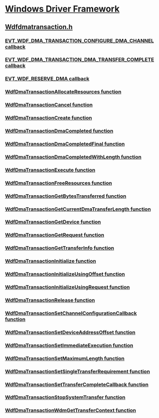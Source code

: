 # [Windows Driver Framework](../_wdf/index.md)
## [Wdfdmatransaction.h](index.md)
### [EVT_WDF_DMA_TRANSACTION_CONFIGURE_DMA_CHANNEL callback](../wdfdmatransaction/nc-wdfdmatransaction-evt_wdf_dma_transaction_configure_dma_channel.md)
### [EVT_WDF_DMA_TRANSACTION_DMA_TRANSFER_COMPLETE callback](../wdfdmatransaction/nc-wdfdmatransaction-evt_wdf_dma_transaction_dma_transfer_complete.md)
### [EVT_WDF_RESERVE_DMA callback](../wdfdmatransaction/nc-wdfdmatransaction-evt_wdf_reserve_dma.md)
### [WdfDmaTransactionAllocateResources function](../wdfdmatransaction/nf-wdfdmatransaction-wdfdmatransactionallocateresources.md)
### [WdfDmaTransactionCancel function](../wdfdmatransaction/nf-wdfdmatransaction-wdfdmatransactioncancel.md)
### [WdfDmaTransactionCreate function](../wdfdmatransaction/nf-wdfdmatransaction-wdfdmatransactioncreate.md)
### [WdfDmaTransactionDmaCompleted function](../wdfdmatransaction/nf-wdfdmatransaction-wdfdmatransactiondmacompleted.md)
### [WdfDmaTransactionDmaCompletedFinal function](../wdfdmatransaction/nf-wdfdmatransaction-wdfdmatransactiondmacompletedfinal.md)
### [WdfDmaTransactionDmaCompletedWithLength function](../wdfdmatransaction/nf-wdfdmatransaction-wdfdmatransactiondmacompletedwithlength.md)
### [WdfDmaTransactionExecute function](../wdfdmatransaction/nf-wdfdmatransaction-wdfdmatransactionexecute.md)
### [WdfDmaTransactionFreeResources function](../wdfdmatransaction/nf-wdfdmatransaction-wdfdmatransactionfreeresources.md)
### [WdfDmaTransactionGetBytesTransferred function](../wdfdmatransaction/nf-wdfdmatransaction-wdfdmatransactiongetbytestransferred.md)
### [WdfDmaTransactionGetCurrentDmaTransferLength function](../wdfdmatransaction/nf-wdfdmatransaction-wdfdmatransactiongetcurrentdmatransferlength.md)
### [WdfDmaTransactionGetDevice function](../wdfdmatransaction/nf-wdfdmatransaction-wdfdmatransactiongetdevice.md)
### [WdfDmaTransactionGetRequest function](../wdfdmatransaction/nf-wdfdmatransaction-wdfdmatransactiongetrequest.md)
### [WdfDmaTransactionGetTransferInfo function](../wdfdmatransaction/nf-wdfdmatransaction-wdfdmatransactiongettransferinfo.md)
### [WdfDmaTransactionInitialize function](../wdfdmatransaction/nf-wdfdmatransaction-wdfdmatransactioninitialize.md)
### [WdfDmaTransactionInitializeUsingOffset function](../wdfdmatransaction/nf-wdfdmatransaction-wdfdmatransactioninitializeusingoffset.md)
### [WdfDmaTransactionInitializeUsingRequest function](../wdfdmatransaction/nf-wdfdmatransaction-wdfdmatransactioninitializeusingrequest.md)
### [WdfDmaTransactionRelease function](../wdfdmatransaction/nf-wdfdmatransaction-wdfdmatransactionrelease.md)
### [WdfDmaTransactionSetChannelConfigurationCallback function](../wdfdmatransaction/nf-wdfdmatransaction-wdfdmatransactionsetchannelconfigurationcallback.md)
### [WdfDmaTransactionSetDeviceAddressOffset function](../wdfdmatransaction/nf-wdfdmatransaction-wdfdmatransactionsetdeviceaddressoffset.md)
### [WdfDmaTransactionSetImmediateExecution function](../wdfdmatransaction/nf-wdfdmatransaction-wdfdmatransactionsetimmediateexecution.md)
### [WdfDmaTransactionSetMaximumLength function](../wdfdmatransaction/nf-wdfdmatransaction-wdfdmatransactionsetmaximumlength.md)
### [WdfDmaTransactionSetSingleTransferRequirement function](../wdfdmatransaction/nf-wdfdmatransaction-wdfdmatransactionsetsingletransferrequirement.md)
### [WdfDmaTransactionSetTransferCompleteCallback function](../wdfdmatransaction/nf-wdfdmatransaction-wdfdmatransactionsettransfercompletecallback.md)
### [WdfDmaTransactionStopSystemTransfer function](../wdfdmatransaction/nf-wdfdmatransaction-wdfdmatransactionstopsystemtransfer.md)
### [WdfDmaTransactionWdmGetTransferContext function](../wdfdmatransaction/nf-wdfdmatransaction-wdfdmatransactionwdmgettransfercontext.md)

